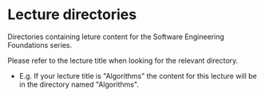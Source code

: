 # Lecture directories
Directories containing leture content for the Software Engineering Foundations series.

Please refer to the lecture title when looking for the relevant directory.

- E.g. If your lecture title is "Algorithms" the content for this lecture will be in the directory named "Algorithms".

